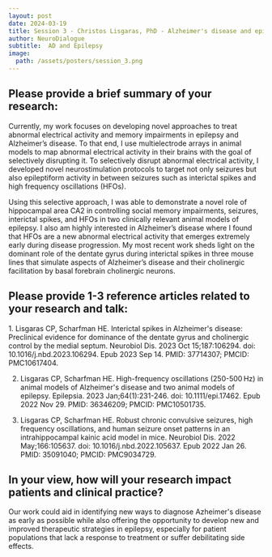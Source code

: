 ```yaml
---
layout: post
date: 2024-03-19
title: Session 3 - Christos Lisgaras, PhD - Alzheimer's disease and epilepsy - Commonalities, differences and lessons learned
author: NeuroDialogue
subtitle:  AD and Epilepsy
image: 
  path: /assets/posters/session_3.png
---
```


<h2> Please provide a brief summary of your research:</h2>
Currently, my work focuses on developing novel approaches to treat abnormal electrical activity and memory impairments in epilepsy and Alzheimer’s disease. To that end, I use multielectrode arrays in animal models to map abnormal electrical activity in their brains with the goal of selectively disrupting it. To selectively disrupt abnormal electrical activity, I developed novel neurostimulation protocols to target not only seizures but also epileptiform activity in between seizures such as interictal spikes and high frequency oscillations (HFOs). 

Using this selective approach, I was able to demonstrate a novel role of hippocampal area CA2 in controlling social memory impairments, seizures, interictal spikes, and HFOs in two clinically relevant animal models of epilepsy. I also am highly interested in Alzheimer’s disease where I found that HFOs are a new abnormal electrical activity that emerges extremely early during disease progression. My most recent work sheds light on the dominant role of the dentate gyrus during interictal spikes in three mouse lines that simulate aspects of Alzheimer’s disease and their cholinergic facilitation by basal forebrain cholinergic neurons.

<h2> Please provide 1-3 reference articles related to your research and talk: </h2>
1. Lisgaras CP, Scharfman HE. Interictal spikes in Alzheimer's disease: Preclinical evidence for dominance of the dentate gyrus and cholinergic control by the medial septum. Neurobiol Dis. 2023 Oct 15;187:106294. doi: 10.1016/j.nbd.2023.106294. Epub 2023 Sep 14. PMID: 37714307; PMCID: PMC10617404.

2. Lisgaras CP, Scharfman HE. High-frequency oscillations (250-500 Hz) in animal models of Alzheimer's disease and two animal models of epilepsy. Epilepsia. 2023 Jan;64(1):231-246. doi: 10.1111/epi.17462. Epub 2022 Nov 29. PMID: 36346209; PMCID: PMC10501735.

3. Lisgaras CP, Scharfman HE. Robust chronic convulsive seizures, high frequency oscillations, and human seizure onset patterns in an intrahippocampal kainic acid model in mice. Neurobiol Dis. 2022 May;166:105637. doi: 10.1016/j.nbd.2022.105637. Epub 2022 Jan 26. PMID: 35091040; PMCID: PMC9034729.

<h2> In your view, how will your research impact patients and clinical practice? </h2>
Our work could aid in identifying new ways to diagnose Azheimer's disease as early as possible while also offering the opportunity to develop new and improved therapeutic strategies in epilepsy, especially for patient populations that lack a response to treatment or suffer debilitating side effects.

